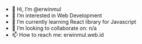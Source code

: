 - 👋 Hi, I’m @erwinmul
- 👀 I’m interested in Web Development
- 🌱 I’m currently learning React library for Javascript
- 💞️ I’m looking to collaborate on: n/a
- 📫 How to reach me: erwinmul.web.id

<!---
erwinmul/erwinmul is a ✨ special ✨ repository because its `README.md` (this file) appears on your GitHub profile.
You can click the Preview link to take a look at your changes.
--->
